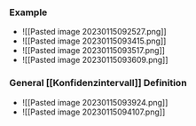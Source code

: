 ### Example
+ ![[Pasted image 20230115092527.png]]
+ ![[Pasted image 20230115093415.png]]
+ ![[Pasted image 20230115093517.png]]
+ ![[Pasted image 20230115093609.png]]

### General [[Konfidenzintervall]] Definition
+ ![[Pasted image 20230115093924.png]]
+ ![[Pasted image 20230115094107.png]]